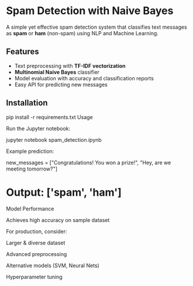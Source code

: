 # Spam Detection with Naive Bayes

A simple yet effective spam detection system that classifies text messages as **spam** or **ham** (non-spam) using NLP and Machine Learning.

## Features
- Text preprocessing with **TF-IDF vectorization**
- **Multinomial Naive Bayes** classifier
- Model evaluation with accuracy and classification reports
- Easy API for predicting new messages

## Installation

pip install -r requirements.txt
Usage

Run the Jupyter notebook:

jupyter notebook spam_detection.ipynb


Example prediction:

new_messages = ["Congratulations! You won a prize!", "Hey, are we meeting tomorrow?"]
# Output: ['spam', 'ham']

Model Performance

Achieves high accuracy on sample dataset

For production, consider:

Larger & diverse dataset

Advanced preprocessing

Alternative models (SVM, Neural Nets)

Hyperparameter tuning
